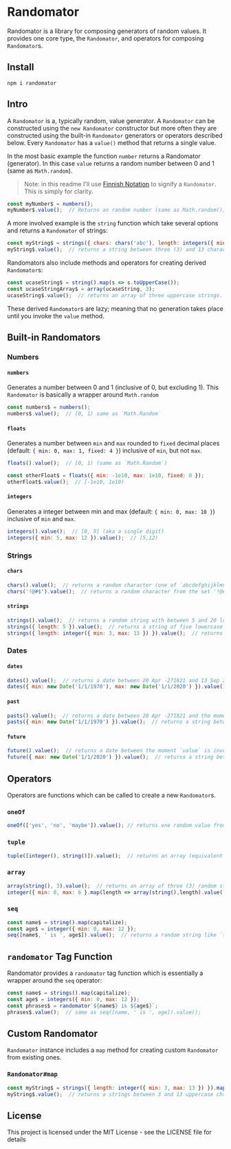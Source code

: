 # Randomator

Randomator is a library for composing generators of random values.  It provides one core type, the `Randomator`, and operators for composing `Randomator`s.

## Install

```
npm i randomator
```

## Intro

A `Randomator` is a, typically random, value generator.  A `Randomator` can be constructed using the `new Randomator` constructor but more often they are constructed using the built-in `Randomator` generators or operators described below.  Every `Randomator` has a `value()` method that returns a single value.

In the most basic example the function `number` returns a Randomator (generator). In this case `value` returns a random number between 0 and 1 (same as `Math.random`).

> Note: in this readme I'll use [Finnish Notation](https://medium.com/@benlesh/observables-and-finnish-notation-df8356ed1c9b) to signify a `Randomator`.  This is simply for clarity.

```js
const myNumber$ = numbers();
myNumber$.value();  // Returns an random number (same as Math.random())
```

A more involved example is the `string` function which take several options and returns a `Randomator` of strings:

```js
const myString$ = strings({ chars: chars('abc'), length: integers({ min: 3, max: 13 }) });
myString$.value();  // returns a string between three (3) and 13 characters (inclusive) of 'a', 'b' or 'c'.
```

Randomators also include methods and operators for creating derived `Randomator`s:

```js
const ucaseString$ = string().map(s => s.toUpperCase());
const ucaseStringArray$ = array(ucaseString, 3);
ucaseString$.value();  // returns an array of three uppercase strings.
```

These derived `Randomator`s are lazy; meaning that no generation takes place until you invoke the `value` method.

## Built-in Randomators

### Numbers

#### `numbers`

Generates a number between 0 and 1 (inclusive of 0, but excluding 1).  This `Randomator` is basically a wrapper around `Math.random`

```js
const numbers$ = numbers();
numbers$.value();  // [0, 1) same as `Math.Random`
```

#### `floats`

Generates a number between `min` and `max` rounded to `fixed` decimal places (default: `{ min: 0, max: 1, fixed: 4 }`) inclusive of `min`, but not `max`.

```js
floats().value();  // [0, 1) (same as `Math.Random`)

const otherFloat$ = floats({ min: -1e10, max: 1e10, fixed: 0 });
otherFloat$.value();  // [-1e10, 1e10)
```

#### `integers`

Generates a integer between min and max (default: `{ min: 0, max: 10 }`) inclusive of `min` and `max`.

```js
integers().value();  // [0, 9] (aka a single digit)
integers({ min: 5, max: 12 }).value();  // [5,12)
```

### Strings

#### `chars`

```js
chars().value();  // returns a random character (one of `abcdefghijklmnopqrstuvwxyABCDEFGHIJKLMNOPQRSTUVWXYZ0123456789!@#$%^&*()`).
chars('!@#$').value();  // returns a random character from the set '!@#$'
```

#### `strings`

```js
strings().value();  // returns a random string with between 5 and 20 lowercase characters.
strings({ length: 5 }).value();  // returns a string of five lowercase characters.
strings({ length: integer({ min: 3, max: 13 }) }).value();  // returns a string between 3 and 13 lowercase characters.
```

### Dates

#### `dates`

```js
dates().value();  // returns a date between 20 Apr -271821 and 13 Sep 275760
dates({ min: new Date('1/1/1970'), max: new Date('1/1/2020') }).value();  // returns a string between 1 Jan 1970 and 1 Jan 2020
```

#### `past`

```js
pasts().value();  // returns a date between 20 Apr -271821 and the moment `value` is invoked
pasts({ min: new Date('1/1/1970') }).value();  // returns a string between 1 Jan 1970 and now
```

#### `future`

```js
future().value();  // returns a date between the moment `value` is invoked and 13 Sep 275760
future({ max: new Date('1/1/2020') }).value();  // returns a string between now and 1 Jan 2020
```

## Operators

Operators are functions which can be called to create a new `Randomator`s.

### `oneOf`

```js
oneOf(['yes', 'no', 'maybe']).value(); // returns one random value from input array
```

### `tuple`

```js
tuple([integer(), string()]).value();  // returns an array (equivalent to [integer().value(), string().value()])
```

### `array`

```js
array(string(), 3).value();  // returns an array of three (3) random strings
integer({ min: 0, max: 6 }.map(length => array(string(),length).value();  // returns an array of between three (3) and six (6) random strings
```

### `seq`

```js
const name$ = string().map(capitalize);
const age$ = integer({ min: 0, max: 12 });
seq([name$, ' is ', age$]).value();  // returns a random string like `{string} is {integer}`
```

## `randomator` Tag Function

Randomator provides a `randomator` tag function which is essentially a wrapper around the `seq` operator:

```js
const name$ = strings().map(capitalize);
const age$ = integers({ min: 0, max: 12 });
const phrases$ = randomator`${name$} is ${age$}`;
phrases$.value();  // same as seq([name, ' is ', age]).value();
```

## Custom Randomator

`Randomator` instance includes a `map` method for creating custom `Randomator` from existing ones.

### `Randomator#map`

```js
const myString$ = strings({ length: integer({ min: 3, max: 13 }) }).map(s => s.toUpperCase());
myString$.value();  // returns a strings between 3 and 13 uppercase characters.
```

## License

This project is licensed under the MIT License - see the LICENSE file for details
